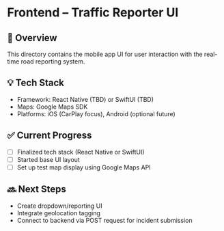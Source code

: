 # Frontend – Traffic Reporter UI

## 📱 Overview
This directory contains the mobile app UI for user interaction with the real-time road reporting system.

## 💡 Tech Stack
- Framework: React Native (TBD) or SwiftUI (TBD)
- Maps: Google Maps SDK
- Platforms: iOS (CarPlay focus), Android (optional future)

## ✅ Current Progress
- [ ] Finalized tech stack (React Native or SwiftUI)
- [ ] Started base UI layout
- [ ] Set up test map display using Google Maps API

## 🔜 Next Steps
- Create dropdown/reporting UI
- Integrate geolocation tagging
- Connect to backend via POST request for incident submission
